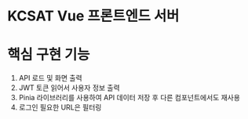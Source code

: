 # KCSAT Vue 프론트엔드 서버

# 핵심 구현 기능
1. API 로드 및 화면 출력
2. JWT 토큰 읽어서 사용자 정보 출력
3. Pinia 라이브러리를 사용하여 API 데이터 저장 후 다른 컴포넌트에서도 재사용
4. 로그인 필요한 URL은 필터링